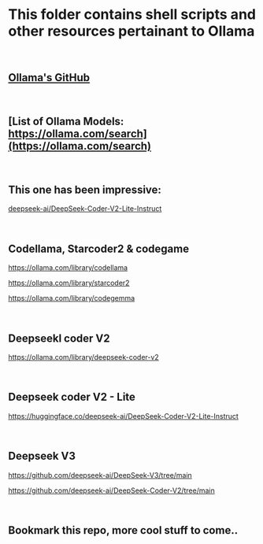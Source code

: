 # This folder contains shell scripts and other resources pertainant to Ollama

<br>

## [Ollama's GitHub](https://github.com/ollama/ollama)

<br>

## [List of Ollama Models: https://ollama.com/search](https://ollama.com/search)

<br>


## This one has been impressive:
[deepseek-ai/DeepSeek-Coder-V2-Lite-Instruct](https://huggingface.co/deepseek-ai/DeepSeek-Coder-V2-Lite-Instruct)

<br>


## Codellama, Starcoder2 & codegame

https://ollama.com/library/codellama

https://ollama.com/library/starcoder2

https://ollama.com/library/codegemma

<br>

## Deepseekl coder V2
https://ollama.com/library/deepseek-coder-v2

<br>

## Deepseek coder V2 - Lite
https://huggingface.co/deepseek-ai/DeepSeek-Coder-V2-Lite-Instruct

<br>

## Deepseek V3
https://github.com/deepseek-ai/DeepSeek-V3/tree/main

https://github.com/deepseek-ai/DeepSeek-Coder-V2/tree/main

<br>

## Bookmark this repo, more cool stuff to come..
